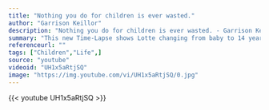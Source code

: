 ```yaml
---
title: "Nothing you do for children is ever wasted."
author: "Garrison Keillor"
description: "Nothing you do for children is ever wasted. - Garrison Keillor quotes from GetInspired365.com"
summary: "This new Time-Lapse shows Lotte changing from baby to 14 years in 4 min. The music is produced by Hollywood composer Mateo Messina. From Baby to 14 Years. On october 28 Lotte became 14 years old. Birth to 14 years in 4 min. Time Lapse Lotte. "
referenceurl: ""
tags: ["Children","Life",]
source: "youtube"
videoid: "UH1x5aRtjSQ"
image: "https://img.youtube.com/vi/UH1x5aRtjSQ/0.jpg"
---
```


{{< youtube UH1x5aRtjSQ >}}
